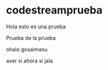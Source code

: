 # codestreamprueba 

Hola esto es una prueba

Prueba de la prueba

ohaio gosaimasu

aver si ahora si jala